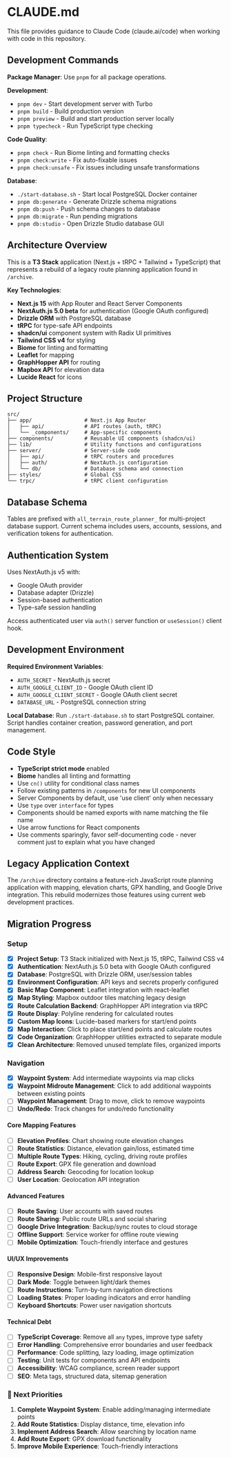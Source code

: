 # CLAUDE.md

This file provides guidance to Claude Code (claude.ai/code) when working with code in this repository.

## Development Commands

**Package Manager**: Use `pnpm` for all package operations.

**Development**:
- `pnpm dev` - Start development server with Turbo
- `pnpm build` - Build production version
- `pnpm preview` - Build and start production server locally
- `pnpm typecheck` - Run TypeScript type checking

**Code Quality**:
- `pnpm check` - Run Biome linting and formatting checks
- `pnpm check:write` - Fix auto-fixable issues
- `pnpm check:unsafe` - Fix issues including unsafe transformations

**Database**:
- `./start-database.sh` - Start local PostgreSQL Docker container
- `pnpm db:generate` - Generate Drizzle schema migrations
- `pnpm db:push` - Push schema changes to database
- `pnpm db:migrate` - Run pending migrations
- `pnpm db:studio` - Open Drizzle Studio database GUI

## Architecture Overview

This is a **T3 Stack** application (Next.js + tRPC + Tailwind + TypeScript) that represents a rebuild of a legacy route planning application found in `/archive`.

**Key Technologies**:
- **Next.js 15** with App Router and React Server Components
- **NextAuth.js 5.0 beta** for authentication (Google OAuth configured)
- **Drizzle ORM** with PostgreSQL database
- **tRPC** for type-safe API endpoints
- **shadcn/ui** component system with Radix UI primitives
- **Tailwind CSS v4** for styling
- **Biome** for linting and formatting
- **Leaflet** for mapping
- **GraphHopper API** for routing
- **Mapbox API** for elevation data
- **Lucide React** for icons

## Project Structure

```
src/
├── app/                 # Next.js App Router
│   ├── api/             # API routes (auth, tRPC)
│   └── _components/     # App-specific components
├── components/          # Reusable UI components (shadcn/ui)
├── lib/                 # Utility functions and configurations
├── server/              # Server-side code
│   ├── api/             # tRPC routers and procedures
│   ├── auth/            # NextAuth.js configuration
│   └── db/              # Database schema and connection
├── styles/              # Global CSS
└── trpc/                # tRPC client configuration
```

## Database Schema

Tables are prefixed with `all_terrain_route_planner_` for multi-project database support. Current schema includes users, accounts, sessions, and verification tokens for authentication.

## Authentication System

Uses NextAuth.js v5 with:
- Google OAuth provider
- Database adapter (Drizzle)
- Session-based authentication
- Type-safe session handling

Access authenticated user via `auth()` server function or `useSession()` client hook.

## Development Environment

**Required Environment Variables**:
- `AUTH_SECRET` - NextAuth.js secret
- `AUTH_GOOGLE_CLIENT_ID` - Google OAuth client ID  
- `AUTH_GOOGLE_CLIENT_SECRET` - Google OAuth client secret
- `DATABASE_URL` - PostgreSQL connection string

**Local Database**: Run `./start-database.sh` to start PostgreSQL container. Script handles container creation, password generation, and port management.

## Code Style

- **TypeScript strict mode** enabled
- **Biome** handles all linting and formatting
- Use `cn()` utility for conditional class names
- Follow existing patterns in `/components` for new UI components
- Server Components by default, use 'use client' only when necessary
- Use `type` over `interface` for types
- Components should be named exports with name matching the file name
- Use arrow functions for React components
- Use comments sparingly, favor self-documenting code - never comment just to explain what you have changed


## Legacy Application Context

The `/archive` directory contains a feature-rich JavaScript route planning application with mapping, elevation charts, GPX handling, and Google Drive integration. This rebuild modernizes those features using current web development practices.

## Migration Progress

### Setup

- [x] **Project Setup**: T3 Stack initialized with Next.js 15, tRPC, Tailwind CSS v4
- [x] **Authentication**: NextAuth.js 5.0 beta with Google OAuth configured
- [x] **Database**: PostgreSQL with Drizzle ORM, user/session tables
- [x] **Environment Configuration**: API keys and secrets properly configured
- [x] **Basic Map Component**: Leaflet integration with react-leaflet
- [x] **Map Styling**: Mapbox outdoor tiles matching legacy design
- [x] **Route Calculation Backend**: GraphHopper API integration via tRPC
- [x] **Route Display**: Polyline rendering for calculated routes
- [x] **Custom Map Icons**: Lucide-based markers for start/end points
- [x] **Map Interaction**: Click to place start/end points and calculate routes
- [x] **Code Organization**: GraphHopper utilities extracted to separate module
- [x] **Clean Architecture**: Removed unused template files, organized imports

### Navigation

- [x] **Waypoint System**: Add intermediate waypoints via map clicks
- [x] **Waypoint Midroute Management**: Click to add additional waypoints between existing points
- [ ] **Waypoint Management**: Drag to move, click to remove waypoints
- [ ] **Undo/Redo**: Track changes for undo/redo functionality

#### Core Mapping Features
- [ ] **Elevation Profiles**: Chart showing route elevation changes
- [ ] **Route Statistics**: Distance, elevation gain/loss, estimated time
- [ ] **Multiple Route Types**: Hiking, cycling, driving route profiles
- [ ] **Route Export**: GPX file generation and download
- [ ] **Address Search**: Geocoding for location lookup
- [ ] **User Location**: Geolocation API integration

#### Advanced Features
- [ ] **Route Saving**: User accounts with saved routes
- [ ] **Route Sharing**: Public route URLs and social sharing
- [ ] **Google Drive Integration**: Backup/sync routes to cloud storage
- [ ] **Offline Support**: Service worker for offline route viewing
- [ ] **Mobile Optimization**: Touch-friendly interface and gestures

#### UI/UX Improvements
- [ ] **Responsive Design**: Mobile-first responsive layout
- [ ] **Dark Mode**: Toggle between light/dark themes
- [ ] **Route Instructions**: Turn-by-turn navigation directions
- [ ] **Loading States**: Proper loading indicators and error handling
- [ ] **Keyboard Shortcuts**: Power user navigation shortcuts

#### Technical Debt
- [ ] **TypeScript Coverage**: Remove all `any` types, improve type safety
- [ ] **Error Handling**: Comprehensive error boundaries and user feedback
- [ ] **Performance**: Code splitting, lazy loading, image optimization
- [ ] **Testing**: Unit tests for components and API endpoints
- [ ] **Accessibility**: WCAG compliance, screen reader support
- [ ] **SEO**: Meta tags, structured data, sitemap generation

### 🎯 Next Priorities

1. **Complete Waypoint System**: Enable adding/managing intermediate points
2. **Add Route Statistics**: Display distance, time, elevation info
3. **Implement Address Search**: Allow searching by location name
4. **Add Route Export**: GPX download functionality
5. **Improve Mobile Experience**: Touch-friendly interactions
